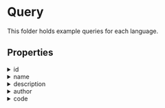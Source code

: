 # Query

This folder holds example queries for each language.

## Properties

<details>
    <summary>id</summary>

- Type: string
- Example value: `array-access`
- Pattern: `/[a-zA-Z0-9\-]+/`
</details>

<details>
    <summary>name</summary>

- Type: string
- Example value: `Array Access`
- Pattern: `/.+/`
</details>

<details>
    <summary>description</summary>

- Type: string
- Example value: `Finds array access expressions with an index expression consisting of a postfix increment (`++`) expression.`
</details>

<details>
    <summary>author</summary>

- Type: string
- Example value: `LGTM`
</details>

<details>
    <summary>code</summary>

- Type: string
- Example value:
  ```codeql
    import cpp
    from ArrayExpr a
    where a.getArrayOffset() instanceof PostfixIncrExpr
    select a
  ```
</details>